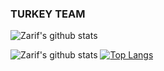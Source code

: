 ### TURKEY TEAM 
![Zarif's github stats](https://github-readme-stats.vercel.app/api?username=zarifbey&theme=dark&show_icons=true)
<!--
**ZarifBey/ZarifBey** is a ✨ _special_ ✨ repository because its `README.md` (this file) appears on your GitHub profile.

Here are some ideas to get you started:

- 🔭 I’m currently working on ...
- 🌱 I’m currently learning ...
- 👯 I’m looking to collaborate on ...
- 🤔 I’m looking for help with ...
- 💬 Ask me about ...
- 📫 How to reach me: ...
- 😄 Pronouns: ...
- ⚡ Fun fact: ...
-->
![Zarif's github stats](https://github-readme-stats.vercel.app/api?username=zarifbey&show_icons=true&theme=radical)
[![Top Langs](https://github-readme-stats.vercel.app/api/top-langs/?username=zarifbey&langs_count=8)](https://github.com/zarifbey/github-readme-stats)

